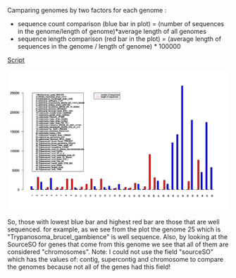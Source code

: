 
Camparing genomes by two factors for each genome :


- sequence count comparison (blue bar in plot) = (number of sequences in the genome/length of genome)*average length of all genomes
- sequence length comparison (red bar in the plot) = (average length of sequences in the genome / length of genome) * 100000

[Script](https://github.com/fhadinezhadUC/leshmania/blob/master/genomecomparison.R)

![alt text](https://github.com/fhadinezhadUC/leshmania/blob/master/figures/genomecomparison.svg)

So, those with lowest blue bar and highest red bar are those that are well sequenced. 
for example, as we see from the plot the genome 25 which is "Trypanosoma_brucel_gambience" is well sequence. Also, by looking at the SourceSO for genes that come from this genome we see that all of them are considered "chromosomes".
Note: I could not use the field "sourceSO" which has the values of: contig, supercontig and chromosome to compare the genomes because not all of the genes had this field!
